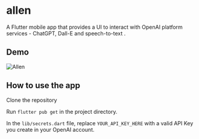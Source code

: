 # allen

A Flutter mobile app that provides a UI to interact with OpenAI platform services - ChatGPT, Dall-E and speech-to-text .

## Demo

![Allen](/allenimg.jpeg=100x100)

## How to use the app

Clone the repository

Run `flutter pub get` in the project directory.

In the `lib/secrets.dart` file, replace `YOUR_API_KEY_HERE` with a valid API Key you create in your OpenAI account.

